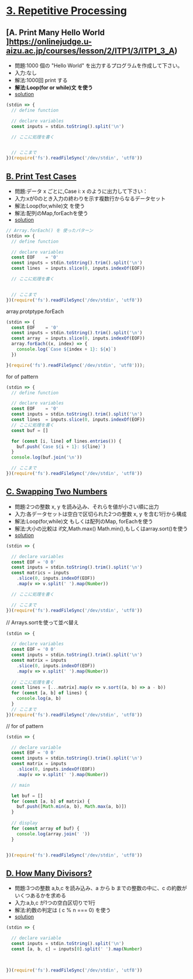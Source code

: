 # [3. Repetitive Processing ](https://onlinejudge.u-aizu.ac.jp/courses/lesson/2/ITP1/3)

## [A. Print Many Hello World ]https://onlinejudge.u-aizu.ac.jp/courses/lesson/2/ITP1/3/ITP1_3_A)

- 問題:1000 個の "Hello World" を出力するプログラムを作成して下さい。
- 入力:なし
- 解法:1000回 print する
- **解法:Loop(for or while)文 を使う**
- [solution](https://onlinejudge.u-aizu.ac.jp/solutions/problem/ITP1_3_A)

```js
(stdin => {
  // define function

  // declare variables
  const inputs = stdin.toString().split('\n')

  // ここに処理を書く 


  // ここまで
})(require('fs').readFileSync('/dev/stdin', 'utf8'))

```
## [B. Print Test Cases ](https://onlinejudge.u-aizu.ac.jp/courses/lesson/2/ITP1/3/ITP1_3_B)

- 問題:データ x ごとに,Case i: x のように出力して下さい：
- 入力:xが0のとき入力の終わりを示す複数行からなるデータセット
- 解法:Loop(for,while)文 を使う
- 解法:配列のMap,forEachを使う
- [solution](https://onlinejudge.u-aizu.ac.jp/solutions/problem/ITP1_3_B)

```js
// Array.forEach() を 使ったパターン
(stdin => {
  // define function

  // declare variables
  const EOF    = '0'
  const inputs = stdin.toString().trim().split('\n')
  const lines  = inputs.slice(0, inputs.indexOf(EOF))

  // ここに処理を書く 


  // ここまで
})(require('fs').readFileSync('/dev/stdin', 'utf8'))
```

array.protptype.forEach

```js
(stdin => {
  const EOF    = '0'
  const inputs = stdin.toString().trim().split('\n')
  const array  = inputs.slice(0, inputs.indexOf(EOF))
  array.forEach((x, index) => {
    console.log(`Case ${index + 1}: ${x}`)
  })

}(require('fs').readFileSync('/dev/stdin', 'utf8')));
```

for of pattern

```.js
(stdin => {
  // define function

  // declare variables
  const EOF    = '0'
  const inputs = stdin.toString().trim().split('\n')
  const lines  = inputs.slice(0, inputs.indexOf(EOF))
  // ここに処理を書く
  const buf = []

  for (const [i, line] of lines.entries()) {
    buf.push(`Case ${i + 1}: ${line}`)
  } 
  console.log(buf.join('\n'))

  // ここまで
})(require('fs').readFileSync('/dev/stdin', 'utf8'))
```

## [C. Swapping Two Numbers ](https://onlinejudge.u-aizu.ac.jp/courses/lesson/2/ITP1/3/ITP1_3_C)

- 問題:2つの整数 x, y を読み込み、それらを値が小さい順に出力
- 入力:各データセットは空白で区切られた2つの整数 x, y を含む1行から構成
- 解法:Loop(for,while)文 もしくは配列のMap, forEachを使う
- 解法:大小の比較は if文,Math.max() Math.min(),もしくはarray.sort()を使う
- [solution](https://onlinejudge.u-aizu.ac.jp/solutions/problem/ITP1_3_C)

```js
(stdin => {

  // declare variables
  const EOF = '0 0'
  const inputs = stdin.toString().trim().split('\n')
  const matrics = inputs
    .slice(0, inputs.indexOf(EOF))
    .map(v => v.split(' ').map(Number))

  // ここに処理を書く

  // ここまで
})(require('fs').readFileSync('/dev/stdin', 'utf8'))
```

// Arrays.sortを使って並べ替え

```js
(stdin => {

  // declare variables
  const EOF = '0 0'
  const inputs = stdin.toString().trim().split('\n')
  const matrix = inputs
    .slice(0, inputs.indexOf(EOF))
    .map(v => v.split(' ').map(Number))
  
  // ここに処理を書く
  const lines = [...matrix].map(v => v.sort((a, b) => a - b))
  for (const [a, b] of lines) {
    console.log(a, b)
  }
  // ここまで
})(require('fs').readFileSync('/dev/stdin', 'utf8'))
```

// for of pattern

```js
(stdin => {

  // declare variable
  const EOF = '0 0'
  const inputs = stdin.toString().trim().split('\n')
  const matrix = inputs
    .slice(0, inputs.indexOf(EOF))
    .map(v => v.split(' ').map(Number))

  // main

  let buf = []
  for (const [a, b] of matrix) {
    buf.push([Math.min(a, b), Math.max(a, b)])
  }
  
  // display
  for (const array of buf) {
    console.log(array.join(' '))
  }


})(require('fs').readFileSync('/dev/stdin', 'utf8'))
```


## [D. How Many Divisors? ](https://onlinejudge.u-aizu.ac.jp/courses/lesson/2/ITP1/3/ITP1_3_D)

- 問題:3つの整数 a,b,c を読み込み、a から b までの整数の中に、c の約数がいくつあるかを求める
- 入力:a,b,c が1つの空白区切りで1行
- 解法:約数の判定は ( c % n === 0) を使う
- [solution](https://onlinejudge.u-aizu.ac.jp/solutions/problem/ITP1_3_D)

```js
(stdin => {

  // declare variable
  const inputs = stdin.toString().split('\n')
  const [a, b, c] = inputs[0].split(' ').map(Number)
  
  

})(require('fs').readFileSync('/dev/stdin', 'utf8'))
```
